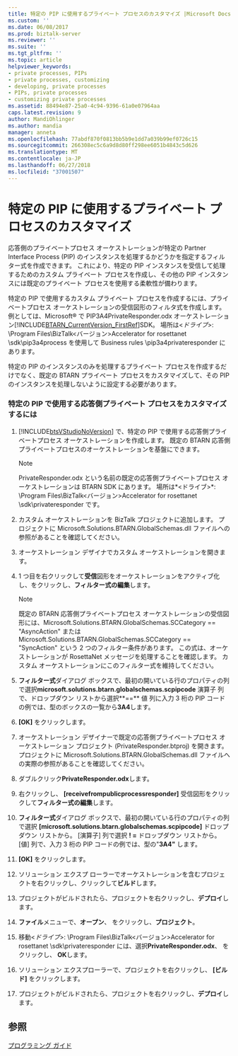 ```yaml
---
title: 特定の PIP に使用するプライベート プロセスのカスタマイズ |Microsoft Docs
ms.custom: ''
ms.date: 06/08/2017
ms.prod: biztalk-server
ms.reviewer: ''
ms.suite: ''
ms.tgt_pltfrm: ''
ms.topic: article
helpviewer_keywords:
- private processes, PIPs
- private processes, customizing
- developing, private processes
- PIPs, private processes
- customizing private processes
ms.assetid: 88494e87-25a0-4c94-9396-61a0e07964aa
caps.latest.revision: 9
author: MandiOhlinger
ms.author: mandia
manager: anneta
ms.openlocfilehash: 77abdf870f0813bb5b9e1dd7a039b99ef0726c15
ms.sourcegitcommit: 266308ec5c6a9d8d80ff298ee6051b4843c5d626
ms.translationtype: MT
ms.contentlocale: ja-JP
ms.lasthandoff: 06/27/2018
ms.locfileid: "37001507"
---
```

# <a name="customizing-a-private-process-to-work-with-a-specific-pip"></a>特定の PIP に使用するプライベート プロセスのカスタマイズ
応答側のプライベートプロセス オーケストレーションが特定の Partner Interface Process (PIP) のインスタンスを処理するかどうかを指定するフィルター式を作成できます。 これにより、特定の PIP インスタンスを受信して処理するためのカスタム プライベート プロセスを作成し、その他の PIP インスタンスには既定のプライベート プロセスを使用する柔軟性が備わります。  
  
 特定の PIP で使用するカスタム プライベート プロセスを作成するには、プライベートプロセス オーケストレーションの受信図形のフィルタ式を作成します。 例としては、Microsoft® で PIP3A4PrivateResponder.odx オーケストレーション[!INCLUDE[BTARN_CurrentVersion_FirstRef](../../includes/btarn-currentversion-firstref-md.md)]SDK。 場所は\<*ドライブ*\>: \Program Files\BizTalk\<バージョン\>Accelerator for rosettanet \sdk\pip3a4process を使用して Business rules \pip3a4privateresponder にあります。  
  
 特定の PIP のインスタンスのみを処理するプライベート プロセスを作成するだけでなく、既定の BTARN プライベート プロセスをカスタマイズして、その PIP のインスタンスを処理しないように設定する必要があります。  
  
### <a name="to-customize-a-responder-private-process-to-work-with-a-specific-pip"></a>特定の PIP で使用する応答側プライベート プロセスをカスタマイズするには  
  
1. [!INCLUDE[btsVStudioNoVersion](../../includes/btsvstudionoversion-md.md)] で、特定の PIP で使用する応答側プライベートプロセス オーケストレーションを作成します。 既定の BTARN 応答側プライベートプロセスのオーケストレーションを基盤にできます。  
  
   > [!NOTE]
   >  PrivateResponder.odx という名前の既定の応答側プライベートプロセス オーケストレーションは BTARN SDK にあります。 場所は*\<ドライブ\>*: \Program Files\BizTalk\<バージョン\>Accelerator for rosettanet \sdk\privateresponder です。  
  
2. カスタム オーケストレーションを BizTalk プロジェクトに追加します。 プロジェクトに Microsoft.Solutions.BTARN.GlobalSchemas.dll ファイルへの参照があることを確認してください。  
  
3. オーケストレーション デザイナでカスタム オーケストレーションを開きます。  
  
4. 1 つ目を右クリックして**受信**図形をオーケストレーションをアクティブ化し、をクリックし、**フィルター式の編集**します。  
  
   > [!NOTE]
   >  既定の BTARN 応答側プライベートプロセス オーケストレーションの受信図形には、Microsoft.Solutions.BTARN.GlobalSchemas.SCCategory == "AsyncAction" または Microsoft.Solutions.BTARN.GlobalSchemas.SCCategory == "SyncAction" という 2 つのフィルター条件があります。 この式は、オーケストレーションが RosettaNet メッセージを処理することを確認します。 カスタム オーケストレーションにこのフィルター式を維持してください。  
  
5. **フィルター式**ダイアログ ボックスで、最初の開いている行のプロパティの列で選択**microsoft.solutions.btarn.globalschemas.scpipcode** 演算子 列で、ドロップダウン リストから選択**==** 値 列に入力 3 桁の PIP コードの例では、型のボックスの一覧から**3A4**します。  
  
6. **[OK]** をクリックします。  
  
7. オーケストレーション デザイナーで既定の応答側プライベートプロセス オーケストレーション プロジェクト (PrivateResponder.btproj) を開きます。 プロジェクトに Microsoft.Solutions.BTARN.GlobalSchemas.dll ファイルへの実際の参照があることを確認してください。  
  
8. ダブルクリック**PrivateResponder.odx**します。  
  
9. 右クリックし、 **[receivefrompublicprocessresponder]** 受信図形をクリックして**フィルター式の編集**します。  
  
10. **フィルター式**ダイアログ ボックスで、最初の開いている行のプロパティの列で選択 **[microsoft.solutions.btarn.globalschemas.scpipcode]** ドロップダウン リストから。 [演算子] 列で選択 **! =** ドロップダウン リストから。 [値] 列で、入力 3 桁の PIP コードの例では、型の"**3A4"** します。  
  
11. **[OK]** をクリックします。  
  
12. ソリューション エクスプ ローラーでオーケストレーションを含むプロジェクトを右クリックし、クリックして**ビルド**します。  
  
13. プロジェクトがビルドされたら、プロジェクトを右クリックし、**デプロイ**します。  
  
14. **ファイル**メニューで、**オープン**、 をクリックし、**プロジェクト**。  
  
15. 移動\<*ドライブ*\>: \Program Files\BizTalk\<バージョン\>Accelerator for rosettanet \sdk\privateresponder には、選択**PrivateResponder.odx**、 をクリックし、 **OK**します。  
  
16. ソリューション エクスプローラーで、プロジェクトを右クリックし、 **[ビルド]** をクリックします。  
  
17. プロジェクトがビルドされたら、プロジェクトを右クリックし、**デプロイ**します。  
  
## <a name="see-also"></a>参照  
 [プログラミング ガイド](../../adapters-and-accelerators/accelerator-rosettanet/programming-guide2.md)